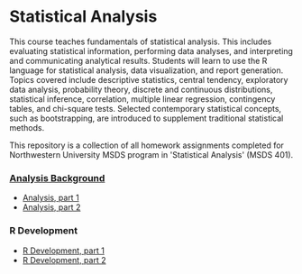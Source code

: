 # Statistical Analysis

<p>This course teaches fundamentals of statistical analysis. This includes evaluating statistical information, performing data analyses, and interpreting and communicating analytical results. Students will learn to use the R language for statistical analysis, data visualization, and report generation. Topics covered include descriptive statistics, central tendency, exploratory data analysis, probability theory, discrete and continuous distributions, statistical inference, correlation, multiple linear regression, contingency tables, and chi-square tests. Selected contemporary statistical concepts, such as bootstrapping, are introduced to supplement traditional statistical methods.</p>

<p>This repository is a collection of all homework assignments completed for Northwestern University MSDS program in 'Statistical Analysis' (MSDS 401).</p>
 
<h3><a href="https://github.com/bmoretz/MS-DataScience/raw/master/Statistical%20Analysis/Analysis%20Background.pdf">Analysis Background</a></h3>

<ul>
	<li><a href="https://github.com/bmoretz/MS-DataScience/blob/master/Statistical%20Analysis/Analysis_01.md">Analysis, part 1</a></li>
	<li><a href="https://github.com/bmoretz/MS-DataScience/blob/master/Statistical%20Analysis/Analysis_02.md">Analysis, part 2</a></li>
</ul>

<h3>R Development</h3>

<ul>
	<li><a href="https://github.com/bmoretz/MS-DataScience/blob/master/Statistical%20Analysis/R-Development_01.md">R Development, part 1</a></li>
	<li><a href="https://github.com/bmoretz/MS-DataScience/blob/master/Statistical%20Analysis/R-Development_02.md">R Development, part 2</a></li>
</ul>